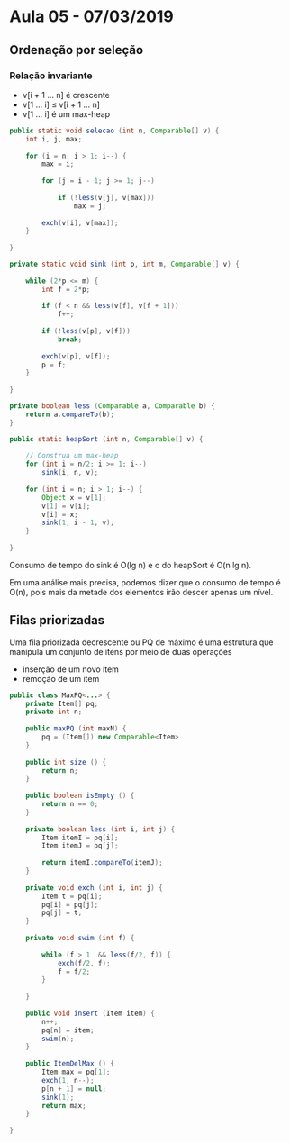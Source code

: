 # Aula 05 - 07/03/2019

## Ordenação por seleção

### Relação invariante

- v[i + 1 ... n] é crescente
- v[1 ... i] $\leq$ v[i + 1 ... n]
- v[1 ... i] é um max-heap

```java
public static void selecao (int n, Comparable[] v) {
    int i, j, max;
    
    for (i = n; i > 1; i--) {
        max = i;
        
        for (j = i - 1; j >= 1; j--)
            
            if (!less(v[j], v[max]))
                max = j;
        
        exch(v[i], v[max]);
    }
    
}
```

```java
private static void sink (int p, int m, Comparable[] v) {
    
    while (2*p <= m) {
        int f = 2*p;
        
        if (f < n && less(v[f], v[f + 1]))
            f++;
        
        if (!less(v[p], v[f]))
            break;
        
        exch(v[p], v[f]);
        p = f;
    }
    
}

private boolean less (Comparable a, Comparable b) {
    return a.compareTo(b);
}

public static heapSort (int n, Comparable[] v) {
    
    // Construa um max-heap
    for (int i = n/2; i >= 1; i--)
        sink(i, n, v);
    
    for (int i = n; i > 1; i--) {
        Object x = v[1];
        v[1] = v[i];
        v[i] = x;
        sink(1, i - 1, v);
    }
    
}
```

Consumo de tempo do sink é O(lg n) e o do heapSort é O(n lg n).

Em uma análise mais precisa, podemos dizer que o consumo de tempo é O(n), pois mais da metade dos elementos irão descer apenas um nível.

## Filas priorizadas

Uma fila priorizada decrescente ou PQ de máximo é uma estrutura que manipula um conjunto de itens por meio de duas operações

- inserção de um novo item
- remoção de um item

```java
public class MaxPQ<...> {
    private Item[] pq;
    private int n;
    
    public maxPQ (int maxN) {
        pq = (Item[]) new Comparable<Item>
    }
    
    public int size () {
        return n;
    }
    
    public boolean isEmpty () {
        return n == 0;
    }
    
    private boolean less (int i, int j) {
        Item itemI = pq[i];
        Item itemJ = pq[j];
        
        return itemI.compareTo(itemJ);
    }
    
    private void exch (int i, int j) {
        Item t = pq[i];
        pq[i] = pq[j];
        pq[j] = t;
    }
    
    private void swim (int f) {
        
        while (f > 1  && less(f/2, f)) {
            exch(f/2, f);
            f = f/2;
        }
        
    }
    
    public void insert (Item item) {
        n++;
        pq[n] = item;
        swim(n);
    }
    
    public ItemDelMax () {
        Item max = pq[1];
        exch(1, n--);
        p[n + 1] = null;
        sink(1);
        return max;
    }
    
}
```

